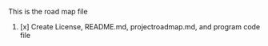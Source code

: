 This is the road map file
1. [x]  Create License, README.md, projectroadmap.md, and program code file
